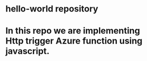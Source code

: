 # hello-world repository
# In this repo we are implementing Http trigger Azure function using javascript.


